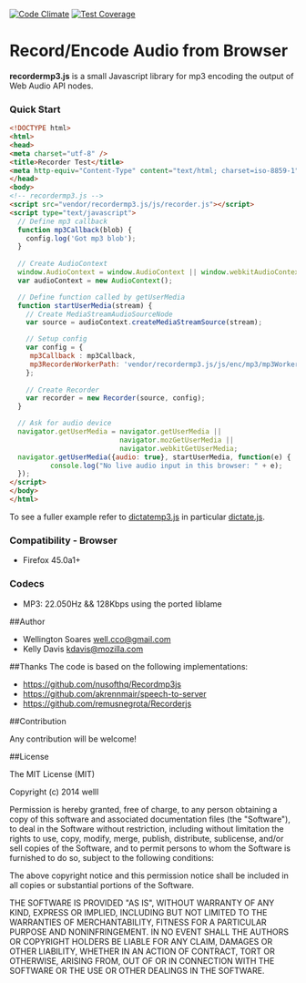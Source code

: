 [![Code Climate](https://codeclimate.com/github/welll/record-encode-audio-from-browser/badges/gpa.svg)](https://codeclimate.com/github/welll/record-encode-audio-from-browser) [![Test Coverage](https://codeclimate.com/github/welll/record-encode-audio-from-browser/badges/coverage.svg)](https://codeclimate.com/github/welll/record-encode-audio-from-browser)

# Record/Encode Audio from Browser


__recordermp3.js__ is a small Javascript library for mp3 encoding the output of Web Audio API nodes.

### Quick Start

```html
<!DOCTYPE html>
<html>
<head>
<meta charset="utf-8" />
<title>Recorder Test</title>
<meta http-equiv="Content-Type" content="text/html; charset=iso-8859-1" />
</head>
<body>
<!-- recordermp3.js -->
<script src="vendor/recordermp3.js/js/recorder.js"></script>
<script type="text/javascript">
  // Define mp3 callback 
  function mp3Callback(blob) {
    config.log('Got mp3 blob');
  }
  
  // Create AudioContext
  window.AudioContext = window.AudioContext || window.webkitAudioContext;
  var audioContext = new AudioContext();

  // Define function called by getUserMedia 
  function startUserMedia(stream) {
    // Create MediaStreamAudioSourceNode
    var source = audioContext.createMediaStreamSource(stream);

    // Setup config
    var config = {
     mp3Callback : mp3Callback,
     mp3RecorderWorkerPath: 'vendor/recordermp3.js/js/enc/mp3/mp3Worker.js'
    }; 
    
    // Create Recorder
    var recorder = new Recorder(source, config);
  }

  // Ask for audio device
  navigator.getUserMedia = navigator.getUserMedia || 
                           navigator.mozGetUserMedia || 
                           navigator.webkitGetUserMedia;
  navigator.getUserMedia({audio: true}, startUserMedia, function(e) {
          console.log("No live audio input in this browser: " + e);
  });
</script>
</body>
</html>
```

To see a fuller example refer to [dictatemp3.js](https://github.com/kdavis-mozilla/dictatemp3.js) in particular [dictate.js](https://github.com/kdavis-mozilla/dictatemp3.js/blob/master/lib/dictate.js).


### Compatibility - Browser
* Firefox 45.0a1+

### Codecs
* MP3: 22.050Hz && 128Kbps using the ported liblame

##Author

* Wellington Soares well.cco@gmail.com
* Kelly Davis kdavis@mozilla.com


##Thanks
The code is based on the following implementations: 

+ https://github.com/nusofthq/Recordmp3js 
+ https://github.com/akrennmair/speech-to-server
+ https://github.com/remusnegrota/Recorderjs

##Contribution

Any contribution will be welcome!

##License

The MIT License (MIT)

Copyright (c) 2014 welll

Permission is hereby granted, free of charge, to any person obtaining a copy of this software and associated documentation files (the "Software"), to deal in the Software without restriction, including without limitation the rights to use, copy, modify, merge, publish, distribute, sublicense, and/or sell copies of the Software, and to permit persons to whom the Software is furnished to do so, subject to the following conditions:

The above copyright notice and this permission notice shall be included in all copies or substantial portions of the Software.

THE SOFTWARE IS PROVIDED "AS IS", WITHOUT WARRANTY OF ANY KIND, EXPRESS OR IMPLIED, INCLUDING BUT NOT LIMITED TO THE WARRANTIES OF MERCHANTABILITY, FITNESS FOR A PARTICULAR PURPOSE AND NONINFRINGEMENT. IN NO EVENT SHALL THE AUTHORS OR COPYRIGHT HOLDERS BE LIABLE FOR ANY CLAIM, DAMAGES OR OTHER LIABILITY, WHETHER IN AN ACTION OF CONTRACT, TORT OR OTHERWISE, ARISING FROM, OUT OF OR IN CONNECTION WITH THE SOFTWARE OR THE USE OR OTHER DEALINGS IN THE SOFTWARE.

